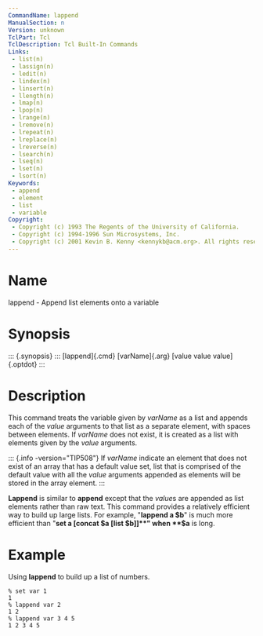 ```yaml
---
CommandName: lappend
ManualSection: n
Version: unknown
TclPart: Tcl
TclDescription: Tcl Built-In Commands
Links:
 - list(n)
 - lassign(n)
 - ledit(n)
 - lindex(n)
 - linsert(n)
 - llength(n)
 - lmap(n)
 - lpop(n)
 - lrange(n)
 - lremove(n)
 - lrepeat(n)
 - lreplace(n)
 - lreverse(n)
 - lsearch(n)
 - lseq(n)
 - lset(n)
 - lsort(n)
Keywords:
 - append
 - element
 - list
 - variable
Copyright:
 - Copyright (c) 1993 The Regents of the University of California.
 - Copyright (c) 1994-1996 Sun Microsystems, Inc.
 - Copyright (c) 2001 Kevin B. Kenny <kennykb@acm.org>. All rights reserved.
---
```


# Name

lappend - Append list elements onto a variable

# Synopsis

::: {.synopsis} :::
[lappend]{.cmd} [varName]{.arg} [value value value]{.optdot}
:::

# Description

This command treats the variable given by *varName* as a list and appends each of the *value* arguments to that list as a separate element, with spaces between elements. If *varName* does not exist, it is created as a list with elements given by the *value* arguments.

::: {.info -version="TIP508"}
If *varName* indicate an element that does not exist of an array that has a default value set, list that is comprised of the default value with all the *value* arguments appended as elements will be stored in the array element.
:::

**Lappend** is similar to **append** except that the *value*s are appended as list elements rather than raw text. This command provides a relatively efficient way to build up large lists.  For example, "**lappend a $b**" is much more efficient than "**set a [concat $a [list $b]]**" when **$a** is long.

# Example

Using **lappend** to build up a list of numbers.

```
% set var 1
1
% lappend var 2
1 2
% lappend var 3 4 5
1 2 3 4 5
```

